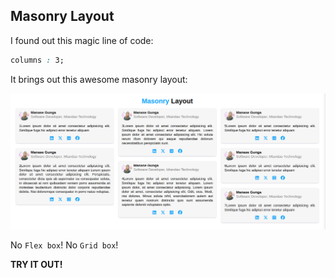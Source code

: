 ## Masonry Layout
I found out this magic line  of code: 

```css
columns : 3;
```
It brings out this awesome masonry layout:  

![the masonry layout](/assets/layout.png)
  
  No ```Flex box```! No ```Grid box```!

**TRY IT OUT!**